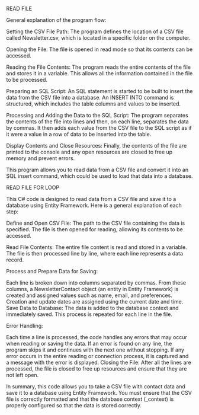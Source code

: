 READ FILE 

General explanation of the program flow:

Setting the CSV File Path: The program defines the location of a CSV file called Newsletter.csv, which is located in a specific folder on the computer.

Opening the File: The file is opened in read mode so that its contents can be accessed.

Reading the File Contents: The program reads the entire contents of the file and stores it in a variable. This allows all the information contained in the file to be processed.

Preparing an SQL Script: An SQL statement is started to be built to insert the data from the CSV file into a database. An INSERT INTO command is structured, which includes the table columns and values ​​to be inserted.

Processing and Adding the Data to the SQL Script: The program separates the contents of the file into lines and then, on each line, separates the data by commas. It then adds each value from the CSV file to the SQL script as if it were a value in a row of data to be inserted into the table.

Display Contents and Close Resources: Finally, the contents of the file are printed to the console and any open resources are closed to free up memory and prevent errors.

This program allows you to read data from a CSV file and convert it into an SQL insert command, which could be used to load that data into a database.


READ FILE FOR LOOP

This C# code is designed to read data from a CSV file and save it to a database using Entity Framework. Here is a general explanation of each step:

Define and Open CSV File: The path to the CSV file containing the data is specified. The file is then opened for reading, allowing its contents to be accessed.

Read File Contents: The entire file content is read and stored in a variable. The file is then processed line by line, where each line represents a data record.

Process and Prepare Data for Saving:

Each line is broken down into columns separated by commas.
From these columns, a NewsletterContact object (an entity in Entity Framework) is created and assigned values ​​such as name, email, and preferences.
Creation and update dates are assigned using the current date and time.
Save Data to Database: The data is added to the database context and immediately saved. This process is repeated for each line in the file.

Error Handling:

Each time a line is processed, the code handles any errors that may occur when reading or saving the data. If an error is found on any line, the program skips it and continues with the next one without stopping.
If any error occurs in the entire reading or connection process, it is captured and a message with the error is displayed.
Closing the File: After all the lines are processed, the file is closed to free up resources and ensure that they are not left open.

In summary, this code allows you to take a CSV file with contact data and save it to a database using Entity Framework. You must ensure that the CSV file is correctly formatted and that the database context (_context) is properly configured so that the data is stored correctly.





